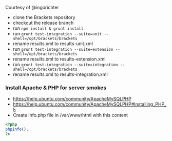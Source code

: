 Courtesy of @ingorichter 

- clone the Brackets repository  
- checkout the release branch  
- run `npm install & grunt install`  
- run `grunt test-integration --suite=unit --shell=/opt/brackets/brackets`  
- rename results.xml to results-unit.xml  
- run `grunt test-integration --suite=extension --shell=/opt/brackets/brackets`  
- rename results.xml to results-extension.xml  
- run `grunt test-integration --suite=integration --shell=/opt/brackets/brackets`  
- rename results.xml to results-integration.xml  

### Install Apache & PHP for server smokes  

- https://help.ubuntu.com/community/ApacheMySQLPHP  
- https://help.ubuntu.com/community/ApacheMySQLPHP#Installing_PHP_5  
- Create info.php file in /var/www/html with this content
```php
<?php
phpinfo();
?>
```